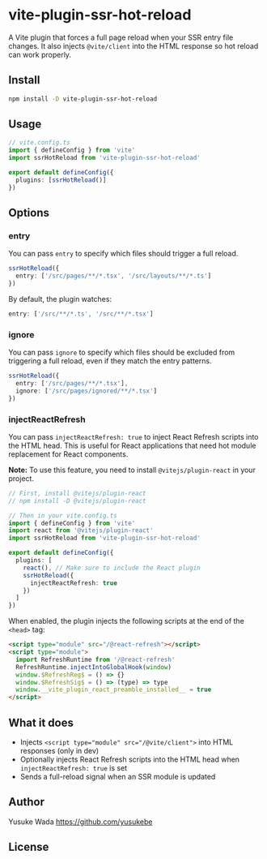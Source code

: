 # vite-plugin-ssr-hot-reload

A Vite plugin that forces a full page reload when your SSR entry file changes. It also injects `@vite/client` into the HTML response so hot reload can work properly.

## Install

```bash
npm install -D vite-plugin-ssr-hot-reload
```

## Usage

```ts
// vite.config.ts
import { defineConfig } from 'vite'
import ssrHotReload from 'vite-plugin-ssr-hot-reload'

export default defineConfig({
  plugins: [ssrHotReload()]
})
```

## Options

### entry

You can pass `entry` to specify which files should trigger a full reload.

```ts
ssrHotReload({
  entry: ['/src/pages/**/*.tsx', '/src/layouts/**/*.ts']
})
```

By default, the plugin watches:

```ts
entry: ['/src/**/*.ts', '/src/**/*.tsx']
```

### ignore

You can pass `ignore` to specify which files should be excluded from triggering a full reload, even if they match the entry patterns.

```ts
ssrHotReload({
  entry: ['/src/pages/**/*.tsx'],
  ignore: ['/src/pages/ignored/**/*.tsx']
})
```

### injectReactRefresh

You can pass `injectReactRefresh: true` to inject React Refresh scripts into the HTML head. This is useful for React applications that need hot module replacement for React components.

**Note:** To use this feature, you need to install `@vitejs/plugin-react` in your project.

```ts
// First, install @vitejs/plugin-react
// npm install -D @vitejs/plugin-react

// Then in your vite.config.ts
import { defineConfig } from 'vite'
import react from '@vitejs/plugin-react'
import ssrHotReload from 'vite-plugin-ssr-hot-reload'

export default defineConfig({
  plugins: [
    react(), // Make sure to include the React plugin
    ssrHotReload({
      injectReactRefresh: true
    })
  ]
})
```

When enabled, the plugin injects the following scripts at the end of the `<head>` tag:

```html
<script type="module" src="/@react-refresh"></script>
<script type="module">
  import RefreshRuntime from '/@react-refresh'
  RefreshRuntime.injectIntoGlobalHook(window)
  window.$RefreshReg$ = () => {}
  window.$RefreshSig$ = () => (type) => type
  window.__vite_plugin_react_preamble_installed__ = true
</script>
```

## What it does

- Injects `<script type="module" src="/@vite/client">` into HTML responses (only in dev)
- Optionally injects React Refresh scripts into the HTML head when `injectReactRefresh: true` is set
- Sends a full-reload signal when an SSR module is updated

## Author

Yusuke Wada <https://github.com/yusukebe>

## License
